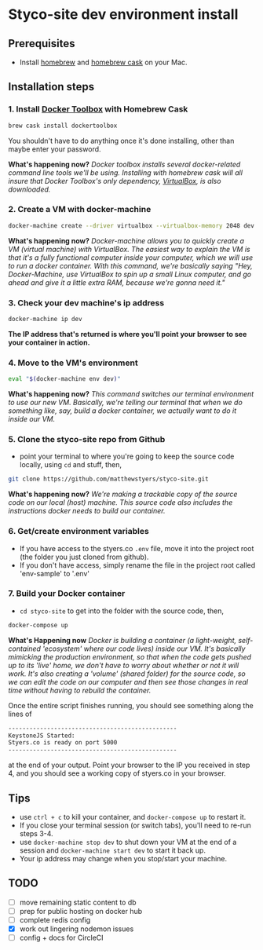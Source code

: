 # Styco-site dev environment install

## Prerequisites
- Install [homebrew](http://brew.sh/) and [homebrew cask](http://caskroom.io/) on your Mac.

## Installation steps
### 1. Install [Docker Toolbox](https://www.docker.com/docker-toolbox) with Homebrew Cask
```bash
brew cask install dockertoolbox
```

You shouldn't have to do anything once it's done installing, other than maybe enter your password.

**What's happening now?**
_Docker toolbox installs several docker-related command line tools we'll be using. Installing with homebrew cask will all insure that Docker Toolbox's only dependency, [VirtualBox](https://www.virtualbox.org/), is also downloaded._
### 2. Create a VM with docker-machine
```bash
docker-machine create --driver virtualbox --virtualbox-memory 2048 dev
```

**What's happening now?**
_Docker-machine allows you to quickly create a VM (virtual machine) with VirtualBox. The easiest way to explain the VM is that it's a fully functional computer inside your computer, which we will use to run a docker container. With this command, we're basically saying "Hey, Docker-Machine, use VirtualBox to spin up a small Linux computer, and go ahead and give it a little extra RAM, because we're gonna need it."_

### 3. Check your dev machine's ip address
```bash
docker-machine ip dev
```
**The IP address that's returned is where you'll point your browser to see your container in action.**

### 4. Move to the VM's environment
```bash
eval "$(docker-machine env dev)"
```

**What's happening now?**
_This command switches our terminal environment to use our new VM. Basically, we're telling our terminal that when we do something like, say, build a docker container, we actually want to do it inside our VM._


### 5. Clone the styco-site repo from Github
- point your terminal to where you're going to keep the source code locally, using `cd` and stuff, then,

```bash
git clone https://github.com/matthewstyers/styco-site.git
```

**What's happening now?**
_We're making a trackable copy of the source code on our local (host) machine. This source code also includes the instructions docker needs to build our container._

### 6. Get/create environment variables
- If you have access to the styers.co `.env` file, move it into the project root (the folder you just cloned from github).
- If you don't have access, simply rename the file in the project root called 'env-sample' to '.env'

### 7. Build your Docker container
- `cd styco-site` to get into the folder with the source code, then,
```bash
docker-compose up
```
 **What's Happening now**
_Docker is building a container (a light-weight, self-contained 'ecosystem' where our code lives) inside our VM. It's basically mimicking the production environment, so that when the code gets pushed up to its 'live' home, we don't have to worry about whether or not it will work. It's also creating a 'volume' (shared folder) for the source code, so we can edit the code on our computer and then see those changes in real time without having to rebuild the container._

Once the entire script finishes running, you should see something along the lines of
```bash
------------------------------------------------
KeystoneJS Started:
Styers.co is ready on port 5000
------------------------------------------------
```
at the end of your output. Point your browser to the IP you received in step 4, and you should see a working copy of styers.co in your browser.

## Tips
- use `ctrl + c` to kill your container, and `docker-compose up` to restart it.
- If you close your terminal session (or switch tabs), you'll need to re-run steps 3-4.
- use `docker-machine stop dev` to shut down your VM at the end of a session and `docker-machine start dev` to start it back up.
- Your ip address may change when you stop/start your machine.

## TODO
- [ ] move remaining static content to db
- [ ] prep for public hosting on docker hub
- [ ] complete redis config
- [x] work out lingering nodemon issues
- [ ] config + docs for CircleCI
